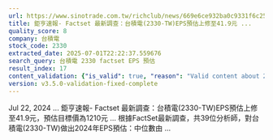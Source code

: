 ```yaml
---
url: https://www.sinotrade.com.tw/richclub/news/669e6ce932ba0c9331f6c25b
title: 鉅亨速報- Factset 最新調查：台積電(2330-TW)EPS預估上修至41.9元 ...
quality_score: 8
company: 台積電
stock_code: 2330
extracted_date: 2025-07-01T22:22:37.559676
search_query: 台積電 2330 factset EPS 預估
result_index: 17
content_validation: {"is_valid": true, "reason": "Valid content about 2330"}
version: v3.5.0-validation-fixed-complete
---
```


Jul 22, 2024 ... 鉅亨速報- Factset 最新調查：台積電(2330-TW)EPS預估上修至41.9元，預估目標價為1210元 ... 根據FactSet最新調查，共39位分析師，對台積電(2330-TW)做出2024年EPS預估：中位數由 ...